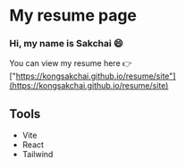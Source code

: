 # My resume page

### Hi, my name is Sakchai 😄
You can view my resume here 👉
["https://kongsakchai.github.io/resume/site"](https://kongsakchai.github.io/resume/site)

## Tools

- Vite
- React
- Tailwind
